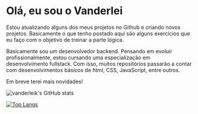 # Olá, eu sou o Vanderlei

Estou atualizando alguns dos meus projetos no Github e criando novos projetos. Basicamente o que tenho postado aqui são alguns exercícios que eu faço com o objetivo de treinar a parte lógica.

Basicamente sou um desenvolvedor backend. Pensando em evoluir profissionalmente, estou cursando uma especialização em desenvolvimento fullstack. Com isso, muitos repositórios passarão a contar com desenvolvimentos básicos de html, CSS, JavaScript, entre outros.

Em breve terei mais novidades!


![vanderleik's GitHub stats](https://github-readme-stats.vercel.app/api?username=vanderleik&show_icons=true&theme=radical)


[![Top Langs](https://github-readme-stats.vercel.app/api/top-langs/?username=vanderleik&layout=compact)](https://github.com/vanderleik/github-readme-stats)


